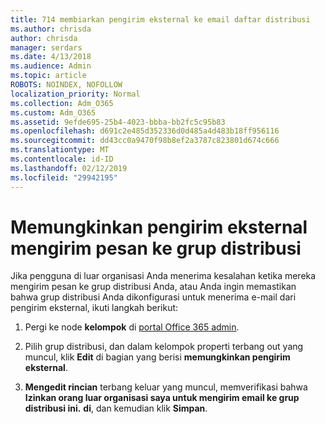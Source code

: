 ```yaml
---
title: 714 membiarkan pengirim eksternal ke email daftar distribusi
ms.author: chrisda
author: chrisda
manager: serdars
ms.date: 4/13/2018
ms.audience: Admin
ms.topic: article
ROBOTS: NOINDEX, NOFOLLOW
localization_priority: Normal
ms.collection: Adm_O365
ms.custom: Adm_O365
ms.assetid: 9efde695-25b4-4023-bbba-bb2fc5c95b83
ms.openlocfilehash: d691c2e485d352336d0d485a4d483b18ff956116
ms.sourcegitcommit: dd43cc0a9470f98b8ef2a3787c823801d674c666
ms.translationtype: MT
ms.contentlocale: id-ID
ms.lasthandoff: 02/12/2019
ms.locfileid: "29942195"
---
```

# <a name="allow-external-senders-to-send-messages-to-distribution-groups"></a>Memungkinkan pengirim eksternal mengirim pesan ke grup distribusi

Jika pengguna di luar organisasi Anda menerima kesalahan ketika mereka mengirim pesan ke grup distribusi Anda, atau Anda ingin memastikan bahwa grup distribusi Anda dikonfigurasi untuk menerima e-mail dari pengirim eksternal, ikuti langkah berikut:
  
1. Pergi ke node **kelompok** di [portal Office 365 admin](https://portal.office.com/adminportal/home#/groups).
    
2. Pilih grup distribusi, dan dalam kelompok properti terbang out yang muncul, klik **Edit** di bagian yang berisi **memungkinkan pengirim eksternal**.
    
3. **Mengedit rincian** terbang keluar yang muncul, memverifikasi bahwa **Izinkan orang luar organisasi saya untuk mengirim email ke grup distribusi ini.** **di**, dan kemudian klik **Simpan**.
    

